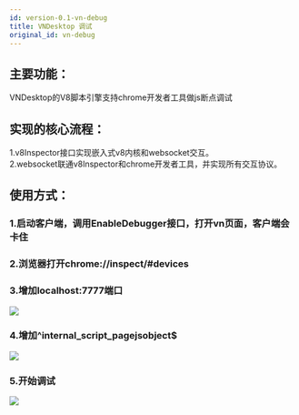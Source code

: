 ```yaml
---
id: version-0.1-vn-debug
title: VNDesktop 调试
original_id: vn-debug
---
```


## 主要功能：   
VNDesktop的V8脚本引擎支持chrome开发者工具做js断点调试   

## 实现的核心流程：     
1.v8Inspector接口实现嵌入式v8内核和websocket交互。   
2.websocket联通v8Inspector和chrome开发者工具，并实现所有交互协议。   

## 使用方式：

### 1.启动客户端，调用EnableDebugger接口，打开vn页面，客户端会卡住

### 2.浏览器打开chrome://inspect/#devices

### 3.增加localhost:7777端口

![](/img/vn_debug_1.png)

### 4.增加^internal_script_pagejsobject$

![](/img/vn_debug_2.png)

### 5.开始调试

![](/img/vn_debug_3.png)
